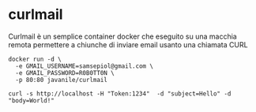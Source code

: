 # curlmail

Curlmail è un semplice container docker che eseguito su una macchia remota permettere a chiunche di inviare email usanto una chiamata CURL

```
docker run -d \
  -e GMAIL_USERNAME=samsepiol@gmail.com \
  -e GMAIL_PASSWORD=R0B0TT0N \  
  -p 80:80 javanile/curlmail
```

```
curl -s http://localhost -H "Token:1234"  -d "subject=Hello" -d "body=World!"
```

